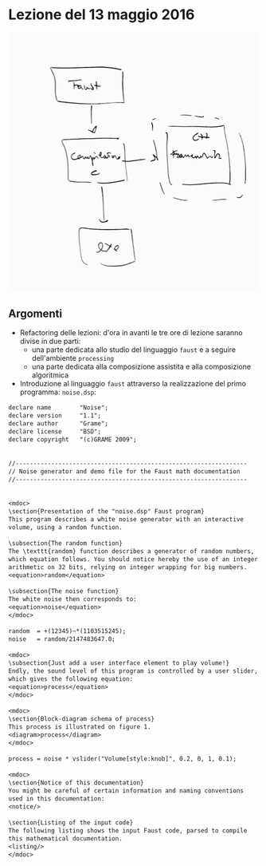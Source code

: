 # Lezione del 13 maggio 2016

![whiteboard](./BN_I_20160513.jpg)

## Argomenti

* Refactoring delle lezioni: d'ora in avanti le tre ore di lezione saranno
  divise in due parti:
  * una parte dedicata allo studio del linguaggio `faust` e a seguire
    dell'ambiente `processing`
  * una parte dedicata alla composizione assistita e alla composizione
    algoritmica
* Introduzione al linguaggio `faust` attraverso la realizzazione del primo
  programma: `noise.dsp`:

```faust
declare name 		"Noise";
declare version 	"1.1";
declare author 		"Grame";
declare license 	"BSD";
declare copyright 	"(c)GRAME 2009";


//-----------------------------------------------------------------
// Noise generator and demo file for the Faust math documentation
//-----------------------------------------------------------------


<mdoc>
\section{Presentation of the "noise.dsp" Faust program}
This program describes a white noise generator with an interactive volume, using a random function.

\subsection{The random function}
The \texttt{random} function describes a generator of random numbers, which equation follows. You should notice hereby the use of an integer arithmetic on 32 bits, relying on integer wrapping for big numbers.
<equation>random</equation>

\subsection{The noise function}
The white noise then corresponds to:
<equation>noise</equation>
</mdoc>

random  = +(12345)~*(1103515245);
noise   = random/2147483647.0;

<mdoc>
\subsection{Just add a user interface element to play volume!}
Endly, the sound level of this program is controlled by a user slider, which gives the following equation: 
<equation>process</equation>
</mdoc>

<mdoc>
\section{Block-diagram schema of process}
This process is illustrated on figure 1.
<diagram>process</diagram>
</mdoc>

process = noise * vslider("Volume[style:knob]", 0.2, 0, 1, 0.1);

<mdoc>
\section{Notice of this documentation}
You might be careful of certain information and naming conventions used in this documentation:
<notice/>

\section{Listing of the input code}
The following listing shows the input Faust code, parsed to compile this mathematical documentation.
<listing/>
</mdoc>
```
